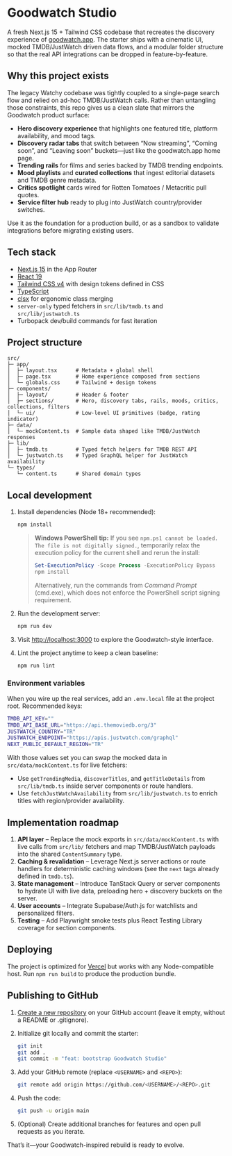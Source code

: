 # Goodwatch Studio

A fresh Next.js 15 + Tailwind CSS codebase that recreates the discovery experience of [goodwatch.app](https://goodwatch.app/). The starter ships with a cinematic UI, mocked TMDB/JustWatch driven data flows, and a modular folder structure so that the real API integrations can be dropped in feature-by-feature.

## Why this project exists

The legacy Watchy codebase was tightly coupled to a single-page search flow and relied on ad-hoc TMDB/JustWatch calls. Rather than untangling those constraints, this repo gives us a clean slate that mirrors the Goodwatch product surface:

- **Hero discovery experience** that highlights one featured title, platform availability, and mood tags.
- **Discovery radar tabs** that switch between “Now streaming”, “Coming soon”, and “Leaving soon” buckets—just like the goodwatch.app home page.
- **Trending rails** for films and series backed by TMDB trending endpoints.
- **Mood playlists** and **curated collections** that ingest editorial datasets and TMDB genre metadata.
- **Critics spotlight** cards wired for Rotten Tomatoes / Metacritic pull quotes.
- **Service filter hub** ready to plug into JustWatch country/provider switches.

Use it as the foundation for a production build, or as a sandbox to validate integrations before migrating existing users.

## Tech stack

- [Next.js 15](https://nextjs.org/) in the App Router
- [React 19](https://react.dev/)
- [Tailwind CSS v4](https://tailwindcss.com/) with design tokens defined in CSS
- [TypeScript](https://www.typescriptlang.org/)
- [clsx](https://github.com/lukeed/clsx) for ergonomic class merging
- `server-only` typed fetchers in `src/lib/tmdb.ts` and `src/lib/justwatch.ts`
- Turbopack dev/build commands for fast iteration

## Project structure

```text
src/
├─ app/
│  ├─ layout.tsx      # Metadata + global shell
│  ├─ page.tsx        # Home experience composed from sections
│  └─ globals.css     # Tailwind + design tokens
├─ components/
│  ├─ layout/         # Header & footer
│  ├─ sections/       # Hero, discovery tabs, rails, moods, critics, collections, filters
│  └─ ui/             # Low-level UI primitives (badge, rating indicator)
├─ data/
│  └─ mockContent.ts  # Sample data shaped like TMDB/JustWatch responses
├─ lib/
│  ├─ tmdb.ts         # Typed fetch helpers for TMDB REST API
│  └─ justwatch.ts    # Typed GraphQL helper for JustWatch availability
└─ types/
   └─ content.ts      # Shared domain types
```

## Local development

1. Install dependencies (Node 18+ recommended):

   ```bash
   npm install
   ```

   > **Windows PowerShell tip:** If you see `npm.ps1 cannot be loaded. The file is not digitally signed.`, temporarily relax the
   > execution policy for the current shell and rerun the install:
   >
   > ```powershell
   > Set-ExecutionPolicy -Scope Process -ExecutionPolicy Bypass
   > npm install
   > ```
   >
   > Alternatively, run the commands from *Command Prompt* (cmd.exe), which does not enforce the PowerShell script signing
   > requirement.

2. Run the development server:

   ```bash
   npm run dev
   ```

3. Visit [http://localhost:3000](http://localhost:3000) to explore the Goodwatch-style interface.

4. Lint the project anytime to keep a clean baseline:

   ```bash
   npm run lint
   ```

### Environment variables

When you wire up the real services, add an `.env.local` file at the project root. Recommended keys:

```bash
TMDB_API_KEY=""
TMDB_API_BASE_URL="https://api.themoviedb.org/3"
JUSTWATCH_COUNTRY="TR"
JUSTWATCH_ENDPOINT="https://apis.justwatch.com/graphql"
NEXT_PUBLIC_DEFAULT_REGION="TR"
```

With those values set you can swap the mocked data in `src/data/mockContent.ts` for live fetchers:

- Use `getTrendingMedia`, `discoverTitles`, and `getTitleDetails` from `src/lib/tmdb.ts` inside server components or route handlers.
- Use `fetchJustWatchAvailability` from `src/lib/justwatch.ts` to enrich titles with region/provider availability.

## Implementation roadmap

1. **API layer** – Replace the mock exports in `src/data/mockContent.ts` with live calls from `src/lib/` fetchers and map TMDB/JustWatch payloads into the shared `ContentSummary` type.
2. **Caching & revalidation** – Leverage Next.js server actions or route handlers for deterministic caching windows (see the `next` tags already defined in `tmdb.ts`).
3. **State management** – Introduce TanStack Query or server components to hydrate UI with live data, preloading hero + discovery buckets on the server.
4. **User accounts** – Integrate Supabase/Auth.js for watchlists and personalized filters.
5. **Testing** – Add Playwright smoke tests plus React Testing Library coverage for section components.

## Deploying

The project is optimized for [Vercel](https://vercel.com/) but works with any Node-compatible host. Run `npm run build` to produce the production bundle.

## Publishing to GitHub

1. [Create a new repository](https://github.com/new) on your GitHub account (leave it empty, without a README or .gitignore).
2. Initialize git locally and commit the starter:

   ```bash
   git init
   git add .
   git commit -m "feat: bootstrap Goodwatch Studio"
   ```

3. Add your GitHub remote (replace `<USERNAME>` and `<REPO>`):

   ```bash
   git remote add origin https://github.com/<USERNAME>/<REPO>.git
   ```

4. Push the code:

   ```bash
   git push -u origin main
   ```

5. (Optional) Create additional branches for features and open pull requests as you iterate.

That’s it—your Goodwatch-inspired rebuild is ready to evolve.
